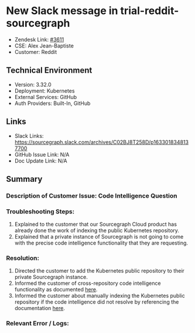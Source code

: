 # New Slack message in trial-reddit-sourcegraph 
 
- Zendesk Link: [#3611](https://sourcegraph.zendesk.com/agent/tickets/3611)
- CSE: Alex Jean-Baptiste
- Customer: Reddit <!-- Redact if this contains personally identifying information -->

<!-- Data populated from integration, speak to Ben Gordon or Michael Bali if not working -->
<!-- During Internal team trial, fill missing data manually (we are waiting for all data to sync) -->
 
## Technical Environment
- Version: ​3.32.0
- Deployment: Kubernetes
- External Services: GitHub
- Auth Providers: Built-In, GitHub 
 
 
## Links
<!-- Data for CSE manual entry -->
- Slack Links: https://sourcegraph.slack.com/archives/C02BJ8T258D/p1633018348137700
- GitHub Issue Link: N/A
- Doc Update Link: N/A
 
## Summary
### Description of Customer Issue:  Code Intelligence Question
### Troubleshooting Steps:  
1. Explained to the customer that our Sourcegraph Cloud product has already done the work of indexing the public Kubernetes repository. 
2. Explained that a private instance of Sourcegraph is not going to come with the precise code intelligence functionality that they are requesting.
### Resolution:  
1. Directed the customer to add the Kubernetes public repository to their private Sourcegraph instance.
2. Informed the customer of cross-repository code intelligence functionality as documented [here](https://docs.sourcegraph.com/code_intelligence/explanations/precise_code_intelligence#cross-repository-code-intelligence).
3. Informed the customer about manually indexing the Kubernetes public repository if the code intelligence did not resolve by referencing the documentation [here](https://docs.sourcegraph.com/code_intelligence/tutorials/indexing_go_repo).

### Relevant Error / Logs:  
<!-- Please redact keys, tokens, and personal identifying information -->
 

<!-- Once complete, upload a copy to https://github.com/sourcegraph/support-tools-internal/tree/main/resolved-tickets as a .md file -->
<!-- Name the file 3611.md -->
